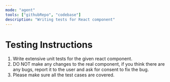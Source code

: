 ```yaml
---
mode: "agent"
tools: ["githubRepo", "codebase"]
description: "Writing tests for React component"
---
```


# Testing Instructions

1. Write extensive unit tests for the given react component.
2. DO NOT make any changes to the real component, if you think there are any bugs, report it to the user and ask for consent to fix the bug.
3. Please make sure all the test cases are covered.
